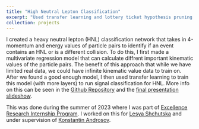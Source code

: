 ```yaml
---
title: "High Neutral Lepton Classification"
excerpt: "Used transfer learning and lottery ticket hypothesis pruning to create an optimal heavy neutral lepton classification neural network. For this project I was part of the Excellence Research Internship Program at EPFL.<br/><img src='/images/HNL_image.png'>"
collection: projects
---
```


I created a heavy neutral lepton (HNL) classification network that takes in 4-momentum and energy values of particle pairs to identify if an event contains an HNL or is a different collision. To do this, I first made a multivariate regression model that can calculate diffrent important kinematic values of the particle pairs. The benefit of this approach that while we have limited real data, we could have infinite kinematic value data to train on. After we found a good enough model, I then used transfer learning to train this model (with more layers) to run signal classification for HNL. More info on this can be seen in the [Github Repository](https://github.com/DimaPdemler/HNLclassifier) and the [final presentation slideshow](https://github.com/DimaPdemler/DimaPdemler.github.io/tree/master/files/HNLclassifier_pres.pdf). 

This was done during the summer of 2023 where I was part of [Excellence Research Internship Program](https://www.epfl.ch/education/international/en/coming-to-epfl/research-internships/). I worked on this for [Lesya Shchutska](https://people.epfl.ch/lesya.shchutska/?lang=en) and under supervision of [Konstantin Androsov](https://people.epfl.ch/konstantin.androsov?lang=en). 

